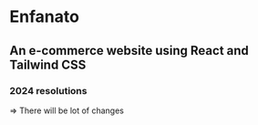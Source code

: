 # Enfanato

## An e-commerce website using React and Tailwind CSS

### 2024 resolutions

=> There will be lot of changes
